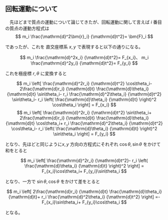 
## 回転運動について

　先ほどまで質点の運動について論じてきたが、回転運動に関して言えば $i$ 番目の質点の運動方程式は
$$
  m_i
  \frac{\mathrm{d}^2\bm{r}_i}
  {\mathrm{d}t^2}=
  \bm{F}_i
$$

であったが、これを 直交座標系 $x,y$ で表現すると以下の通りになる。

$$
  m_i
  \frac{\mathrm{d}^2x_i}
  {\mathrm{d}t^2}=
  F_{x_i}、
  m_i
  \frac{\mathrm{d}^2y_i}
  {\mathrm{d}t^2}=
  F_{y_i}
$$

これを極座標 $r,\theta$ に変換すると

$$
    m_i
    \left[
        \frac{\mathrm{d}^2r_i}
        {\mathrm{d}t^2}
        \cos\theta_i-
        2\frac{\mathrm{d}r_i}
        {\mathrm{d}t}
        \frac{\mathrm{d}\theta_i}
        {\mathrm{d}t}
        \sin\theta_i-
        r_i
        \frac{\mathrm{d}^2\theta_i}
        {\mathrm{d}t^2}
        \sin\theta_i-
        r_i
        \left(
        \frac{\mathrm{d}\theta_i}
        {\mathrm{d}t}
        \right)^2
        \cos\theta_i
    \right]
    =
    F_{x_i}
$$
$$
    m_i
    \left[
        \frac{\mathrm{d}^2r_i}
        {\mathrm{d}t^2}
        \sin\theta_i+
        2\frac{\mathrm{d}r_i}
        {\mathrm{d}t}
        \frac{\mathrm{d}\theta_i}
        {\mathrm{d}t}
        \cos\theta_i+
        r_i
        \frac{\mathrm{d}^2\theta_i}
        {\mathrm{d}t^2}
        \cos\theta_i-
        r_i
        \left(
        \frac{\mathrm{d}\theta_i}
        {\mathrm{d}t}
        \right)^2
        \sin\theta_i
    \right]
    =
    F_{y_i}
$$

となり、先ほどと同じように$x,y$ 方向の方程式にそれぞれ $\cos\theta,\sin\theta$ をかけて和をとると

$$
    m_i
    \left[
        \frac{\mathrm{d}^2r_i}
        {\mathrm{d}t^2}-
        r_i
        \left(
        \frac{\mathrm{d}\theta_i}
        {\mathrm{d}t}
        \right)^2
    \right]
    =
    F_{x_i}\cos\theta_i+
    F_{y_i}\sin\theta_i
$$

となり、一方で $\sin\theta,\cos\theta$ をかけて差をとると

$$
    m_i
    \left[
        2\frac{\mathrm{d}r_i}
        {\mathrm{d}t}
        \frac{\mathrm{d}\theta_i}
        {\mathrm{d}t}+
        r_i
        \frac{\mathrm{d}^2\theta_i}
        {\mathrm{d}t^2}
    \right]
    =-F_{x_i}\sin\theta_i+
    F_{y_i}\cos\theta_i
$$

となる。